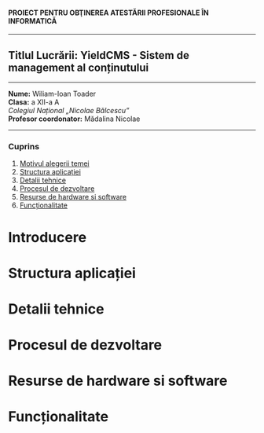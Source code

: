 #### PROIECT PENTRU OBŢINEREA ATESTĂRII PROFESIONALE ÎN INFORMATICĂ  

--- 

## **Titlul Lucrării:** YieldCMS - Sistem de management al conținutului  

---  

**Nume:** Wiliam-Ioan Toader  
**Clasa:** a XII-a A  
*Colegiul Național „Nicolae Bălcescu”*  
**Profesor coordonator:** Mădalina Nicolae  

---  

### Cuprins  

1. [Motivul alegerii temei](#Introducere)  
2. [Structura aplicației](#Structura-aplicației)  
3. [Detalii tehnice](#Detalii-tehnice)  
4. [Procesul de dezvoltare](#Procesul-de-dezvoltare)  
5. [Resurse de hardware si software](#Resurse-de-hardware-si-software)  
6. [Funcționalitate](#Funcționalitate)  


# Introducere  

# Structura aplicației  

# Detalii tehnice  

# Procesul de dezvoltare  

# Resurse de hardware si software  

# Funcționalitate  
